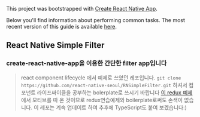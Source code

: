 This project was bootstrapped with [Create React Native App](https://github.com/react-community/create-react-native-app).

Below you'll find information about performing common tasks. The most recent version of this guide is available [here](https://github.com/react-community/create-react-native-app/blob/master/react-native-scripts/template/README.md).

## React Native Simple Filter

### create-react-native-app을 이용한 간단한 filter app입니다
> react component lifecycle 에서 예제로 쓰였던 레포입니다.
> `git clone https://github.com/react-native-seoul/RNSimpleFilter.git` 하셔서 컴포넌트 라이프싸이클을 공부하는 bolerplate로 쓰시기 바랍니다
> [이 redux 예제](https://www.vobour.com/%EB%A6%AC%EC%95%A1%ED%8A%B8-%EB%A6%AC%EB%8D%95%EC%8A%A4%EC%99%80-%EB%A6%AC%EC%95%A1%ED%8A%B8-%EB%A6%AC%EB%8D%95%EC%8A%A4-react-redux-and-react-s1-fe3slg)에서 모티브를 따 온 것이므로 redux연습예제와 boilerplate로써도 손색이 없습니다.
> 이 레포는 계속 업데이트 하여 추후에 TypeScript도 붙여 보겠습니다:)

